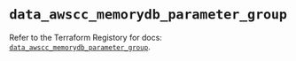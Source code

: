 # `data_awscc_memorydb_parameter_group`

Refer to the Terraform Registory for docs: [`data_awscc_memorydb_parameter_group`](https://registry.terraform.io/providers/hashicorp/awscc/0.70.0/docs/data-sources/memorydb_parameter_group).
